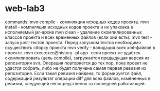# web-lab3

commands:
mvn compile - компиляция исходных кодов проекта.
mvn install - компиляция исходных кодов проекта и их упаковка в исполняемый jar-архив
mvn clean - удаление скомпилированных классов проекта и всех временных файлов (если они есть).
mvn test - запуск junit-тестов проекта. Перед запуском тестов необходимо осуществить сборку проекта 
mvn verify - валидация всех xml-файлов в проекте.
mvn exec:exec@history -pl app -если проект не удаётся скомпилировать (цель compile), загружается предыдущая версия из репозитория svn. Операция повторяется до тех пор, пока проект не удастся собрать, либо не будет получена самая первая ревизия из репозитория. Если такая ревизия найдена, то формируется файл, содержащий результат операции diff для всех файлов, измёненных в ревизии, следующей непосредственно за последней работающей.
